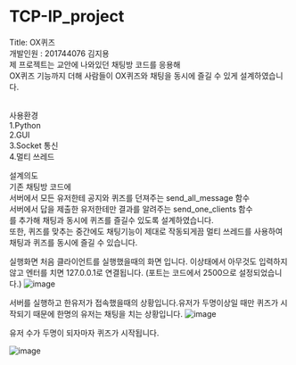 # TCP-IP_project
Title: OX퀴즈<br>
개발인원 : 201744076 김지용<br>
제 프로젝트는 교안에 나와있던 채팅방 코드를 응용해<br> 
OX퀴즈 기능까지 더해 사람들이 OX퀴즈와 채팅을 동시에 즐길 수 있게 설계하였습니다.<br>
<br>

사용환경 <br>
1.Python <br>
2.GUI <br>
3.Socket 통신 <br>
4.멀티 쓰레드

설계의도 <br>
기존 채팅방 코드에 <br>
서버에서 모든 유저한테 공지와 퀴즈를 던져주는 send_all_message 함수<br>
서버에서 답을 제출한 유저한테만 결과를 알려주는 send_one_clients 함수<br>
를 추가해 채팅과 동시에 퀴즈를 즐길수 있도록 설계하였습니다.<br>
또한, 퀴즈를 맞추는 중간에도 채팅기능이 제대로 작동되게끔 멀티 쓰레드를 사용하여<br>
채팅과 퀴즈를 동시에 즐길 수 있습니다.<br>

실행화면
처음 클라이언트를 실행했을때의 화면 입니다.
이상태에서 아무것도 입력하지 않고 엔터를 치면 127.0.0.1로 연결됩니다.
(포트는 코드에서 2500으로 설정되었습니다.)
![image](https://user-images.githubusercontent.com/71188378/122050519-7c9df700-ce1e-11eb-90d4-c6a7f6a2a5b3.png)

서버를 실행하고 한유저가 접속했을때의 상황입니다.유저가 
두명이상일 때만 퀴즈가 시작되기 때문에 한명의 유저는 채팅을 치는 상황입니다.
![image](https://user-images.githubusercontent.com/71188378/122050690-aa833b80-ce1e-11eb-8c75-a2dae13c44b7.png)

유저 수가 두명이 되자마자 퀴즈가 시작됩니다.

![image](https://user-images.githubusercontent.com/71188378/122050867-e5856f00-ce1e-11eb-84f1-0128acc93a0b.png)



